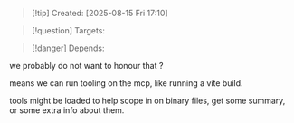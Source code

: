 
>[!tip] Created: [2025-08-15 Fri 17:10]

>[!question] Targets: 

>[!danger] Depends: 

we probably do not want to honour that ?

means we can run tooling on the mcp, like running a vite build.

tools might be loaded to help scope in on binary files, get some summary, or some extra info about them.